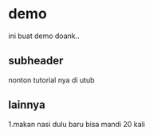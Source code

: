 # demo

ini buat demo doank..

## subheader 

nonton tutorial nya di utub

## lainnya

1.makan nasi dulu baru bisa mandi 20 kali 